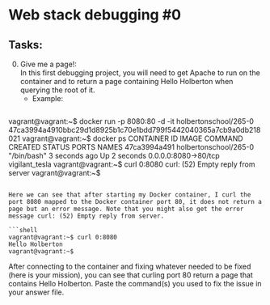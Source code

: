 # Web stack debugging #0

## Tasks:

0.    Give me a page!:\
In this first debugging project, you will need to get Apache to run on the container and to return a page containing Hello Holberton when querying the root of it.
      *    Example:
           ```shell
vagrant@vagrant:~$ docker run -p 8080:80 -d -it holbertonschool/265-0 
47ca3994a4910bbc29d1d8925b1c70e1bdd799f5442040365a7cb9a0db218021 
vagrant@vagrant:~$ docker ps 
CONTAINER ID        IMAGE                   COMMAND             CREATED             STATUS              PORTS                  NAMES 
47ca3994a491        holbertonschool/265-0   "/bin/bash"         3 seconds ago       Up 2 seconds        0.0.0.0:8080->80/tcp   vigilant_tesla 
vagrant@vagrant:~$ curl 0:8080 
curl: (52) Empty reply from server 
vagrant@vagrant:~$ 
```

Here we can see that after starting my Docker container, I curl the port 8080 mapped to the Docker container port 80, it does not return a page but an error message. Note that you might also get the error message curl: (52) Empty reply from server.

```shell
vagrant@vagrant:~$ curl 0:8080 
Hello Holberton 
vagrant@vagrant:~$ 
```
After connecting to the container and fixing whatever needed to be fixed (here is your mission), you can see that curling port 80 return a page that contains Hello Holberton. Paste the command(s) you used to fix the issue in your answer file.
